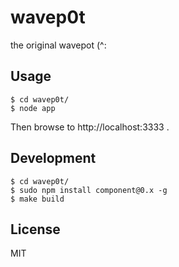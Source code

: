 
# wavep0t

the original wavepot (^:

## Usage

```
$ cd wavep0t/
$ node app
```

Then browse to http://localhost:3333 .

## Development

```
$ cd wavep0t/
$ sudo npm install component@0.x -g
$ make build
```

## License

MIT
